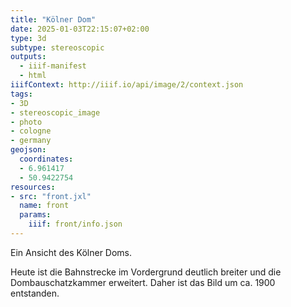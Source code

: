 ```yaml
---
title: "Kölner Dom"
date: 2025-01-03T22:15:07+02:00
type: 3d
subtype: stereoscopic
outputs:
  - iiif-manifest
  - html
iiifContext: http://iiif.io/api/image/2/context.json
tags:
- 3D
- stereoscopic_image
- photo
- cologne
- germany
geojson:
  coordinates:
  - 6.961417
  - 50.9422754
resources:
- src: "front.jxl"
  name: front
  params:
    iiif: front/info.json
---
```


Ein Ansicht des Kölner Doms.
<!--more-->
Heute ist die Bahnstrecke im Vordergrund deutlich breiter und die Dombauschatzkammer erweitert. Daher ist das Bild um ca. 1900 entstanden.
